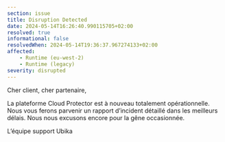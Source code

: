 ```yaml
---
section: issue
title: Disruption Detected
date: 2024-05-14T16:26:40.990115705+02:00
resolved: true
informational: false
resolvedWhen: 2024-05-14T19:36:37.967274133+02:00
affected:
    - Runtime (eu-west-2)
    - Runtime (legacy)
severity: disrupted
---
```


Cher client, cher partenaire,

La plateforme Cloud Protector est à nouveau totalement opérationnelle.
Nous vous ferons parvenir un rapport d’incident détaillé dans les meilleurs délais.
Nous nous excusons encore pour la gêne occasionnée.

L’équipe support Ubika
